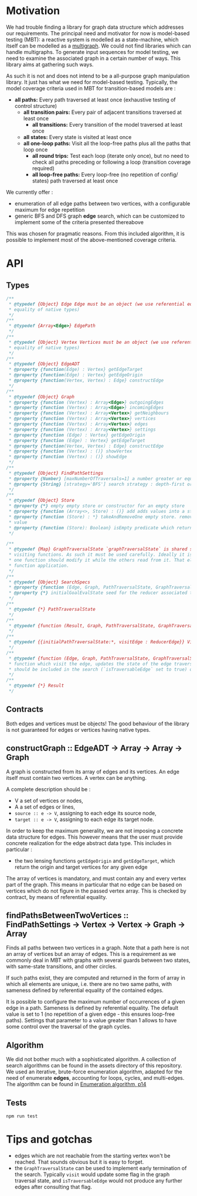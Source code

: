# Motivation
We had trouble finding a library for graph data structure which addresses our requirements. The 
principal need and motivator for now is model-based testing (MBT): a reactive system is modelled 
as a state-machine, which itself can be modelled as a [multigraph](https://en.wikipedia.org/wiki/Multigraph). We could not find libraries which can handle multigraphs. To generate 
input sequences for model testing, we need to examine the associated graph in a certain number 
of ways. This library aims at gathering such ways.

As such it is not and does not intend to be a all-purpose graph manipulation library. It just has
 what we need for model-based testing. Typically, the model coverage criteria used in MBT for 
 transition-based models are :
 
 - **all paths:** Every path traversed at
                 least once (exhaustive
                 testing of control structure) 
   - **all transition pairs:** Every pair of adjacent
                                transitions traversed
                                at least once 
     - **all transitions:** Every transition of
                             the model traversed
                             at least once
   - **all states:** Every state is visited
                      at least once 
   - **all one-loop paths:** Visit all the loop-free
                            paths plus all the
                            paths that loop once 
     - **all round trips:** Test each loop
                             (iterate only once),
                             but no need to check
                             all paths preceding or following a loop
                             (transition coverage
                             required) 
     - **all loop-free paths:** Every loop-free (no
                                 repetition of config/
                                 states) path traversed
                                 at least once   
 
 We currently offer :
 
 - enumeration of all edge paths between two vertices, with a configurable maximum for edge 
 repetition
 - generic BFS and DFS graph **edge** search, which can be customized to implement some of the 
 criteria presented thereabove

This was chosen for pragmatic reasons. From this included algorithm, it is possible to implement 
most of the above-mentioned coverage criteria.
 
# API
## Types
```javascript
/**
 * @typedef {Object} Edge Edge must be an object (we use referential equality so this is to avoid surprises with
 * equality of native types)
 */
/**
 * @typedef {Array<Edge>} EdgePath
 */
/**
 * @typedef {Object} Vertex Vertices must be an object (we use referential equality so this is to avoid surprises with
 * equality of native types)
 */
/**
 * @typedef {Object} EdgeADT
 * @property {function(Edge) : Vertex} getEdgeTarget
 * @property {function(Edge) : Vertex} getEdgeOrigin
 * @property {function(Vertex, Vertex) : Edge} constructEdge
 */
/**
 * @typedef {Object} Graph
 * @property {function (Vertex) : Array<Edge>} outgoingEdges
 * @property {function (Vertex) : Array<Edge>} incomingEdges
 * @property {function (Vertex) : Array<Vertex>} getNeighbours
 * @property {function (Vertex) : Array<Vertex>} vertices
 * @property {function (Vertex) : Array<Vertex>} edges
 * @property {function (Vertex) : Array<Vertex>} settings
 * @property {function (Edge) : Vertex} getEdgeOrigin
 * @property {function (Edge) : Vertex} getEdgeTarget
 * @property {function(Vertex, Vertex) : Edge} constructEdge
 * @property {function (Vertex) : ()} showVertex
 * @property {function (Vertex) : ()} showEdge
 */
/**
 * @typedef {Object} FindPathSettings
 * @property {Number} [maxNumberOfTraversals=1] a number greater or equal to 0. Set to 1 by default
 * @property {String} [strategy='BFS'] search strategy : depth-first or breadth-first (default)
 */
/**
 * @typedef {Object} Store
 * @property {*} empty empty store or constructor for an empty store
 * @property {function (Array<>, Store) : ()} add adds values into a store
 * @property {function (Store) : *} takeAndRemoveOne empty store. removes one value from the store and returns that
 * value
 * @property {function (Store): Boolean} isEmpty predicate which returns true iff the store is empty
 */

/**
 * @typedef {Map} GraphTraversalState `graphTraversalState` is shared state between search, result accumulation and
 * visiting functions. As such it must be used carefully. Ideally it is not necessary. If it is necessary then only
 * one function should modify it while the others read from it. That eliminates the need to think about order of
 * function application.
 */
/**
 * @typedef {Object} SearchSpecs
 * @property {function (Edge, Graph, PathTraversalState, GraphTraversalState) : {graphTraversalState : GraphTraversalState, isGoalReached : Boolean} } evaluateGoal predicate which assesses whether a given goal is reached, or if instead the search should continue. To assess the goal, the provided information is the edge being visited, and the current edge traversal state (roughly the sequence of edges visited so far).
 * @property {*} initialGoalEvalState seed for the reducer associated to goal evaluation
 */
/**
 * @typedef {*} PathTraversalState
 */
/**
 * @typedef {function (Result, Graph, PathTraversalState, GraphTraversalState ) : Result} ReducerResult
 */
/**
 * @typedef {{initialPathTraversalState:*, visitEdge : ReducerEdge}} VisitSpecs
 */
/**
 * @typedef {function (Edge, Graph, PathTraversalState, GraphTraversalState) : {isTraversableEdge :Boolean,  pathTraversalState:PathTraversalState}} ReducerEdge
 * function which visit the edge, updates the state of the edge traversal, and evaluates if the visited edge
 * should be included in the search (`isTraversableEdge` set to true) or not.
 */
/**
 * @typedef {*} Result
 */
```

## Contracts
Both edges and vertices must be objects! The good behaviour of the library is not guaranteed for 
edges or vertices having native types.

## constructGraph :: EdgeADT -> Array<Edge> -> Array<Vertex> -> Graph
A graph is constructed from its array of edges and its vertices. An edge itself must contain two 
vertices. A vertex can be anything.

A complete description should be :

- V a set of vertices or nodes,
- A a set of edges or lines,
-  `source :: e -> V`, assigning to each edge its source node,
-  `target :: e -> V`, assigning to each edge its target node.

In order to keep the maximum generality, we are not imposing a concrete data structure for edges.
 This however means that the user must provide concrete realization for the edge abstract data
  type. This includes in particular :
  
  - the two lensing functions `getEdgeOrigin` and `getEdgeTarget`, which return the origin and 
  target vertices for any given edge

The array of vertices is mandatory, and must contain any and every vertex part of the graph. This
 means in particular that no edge can be based on vertices which do not figure in the passed vertex 
 array. This is checked by contract, by means of referential equality.

## findPathsBetweenTwoVertices :: FindPathSettings -> Vertex -> Vertex -> Graph -> Array<EdgePath>
Finds all paths between two vertices in a graph. Note that a path here is not an array of vertices
 but an array of edges. This is a requirement as we commonly deal in MBT with graphs with several
  guards between two states, with same-state transitions, and other circles.

If such paths exist, they are computed and returned in the form of array in which all elements 
are unique, i.e. there are no two same paths, with sameness defined by referential equality of 
the contained edges.
 
It is possible to configure the maximum number of occurrences of a given edge in a path. Sameness
 is defined by referential equality. The default value is set to 1 (no repetition of a given edge - this ensures loop-free paths). Settings that parameter to a value greater than 1 allows to have some control over the traversal of the graph cycles.

## Algorithm
We did not bother much with a sophisticated algorithm. A collection of search algorithms can be 
found in the assets directory of this repository. We used an iterative, brute-force enumeration 
algorithm, adapted for the need of enumerate **edges**, accounting for loops, cycles, and 
multi-edges. The algorithm can be found in 
[Enumeration algorithm, p14](https://www.springer.com/cda/content/document/cda_downloaddocument/9789462390966-c2.pdf?SGWID=0-0-45-1499691-p177134948) 

## Tests
`npm run test`

# Tips and gotchas
- edges which are not reachable from the starting vertex won't be reached. That sounds obvious but 
it is easy to forget.
- the `GraphTraversalState` can be used to implement early termination of the search. Typically 
`visit` would update some flag in the graph traversal state, and `isTraversableEdge` would not 
produce any further edges after consulting that flag.
